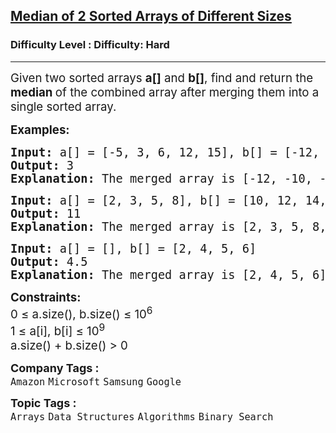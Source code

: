 <h2><a href="https://www.geeksforgeeks.org/problems/median-of-2-sorted-arrays-of-different-sizes/1?page=1&category=Binary%20Search&difficulty=Medium,Hard&status=unsolved&sortBy=submissions">Median of 2 Sorted Arrays of Different Sizes</a></h2><h3>Difficulty Level : Difficulty: Hard</h3><hr><div class="problems_problem_content__Xm_eO"><p><span style="font-size: 14pt;">Given two sorted arrays <strong>a[]</strong> and <strong>b[]</strong>, find and return the <strong>median </strong>of the combined array after merging them into a single sorted array.</span></p>
<p><span style="font-size: 14pt;"><strong>Examples:</strong></span></p>
<pre><span style="font-size: 14pt;"><strong>Input: </strong>a[] = [-5, 3, 6, 12, 15], b[] = [-12, -10, -6, -3, 4, 10]
<strong>Output: </strong>3<strong>
Explanation: </strong>The merged array is [-12, -10, -6, -5, -3, 3, 4, 6, 10, 12, 15]. So the median of the merged array is 3.</span></pre>
<pre><strong style="font-family: 'andale mono', monospace; font-size: 14pt;">Input: </strong><span style="font-family: 'andale mono', monospace; font-size: 14pt;">a[] = [2, 3, 5, 8], b[] = [10, 12, 14, 16, 18, 20]<br></span><span style="font-size: 14pt; font-family: 'andale mono', monospace;"><strong>Output: </strong>11<br><strong>Explanation: </strong>The merged array is [2, 3, 5, 8, 10, 12, 14, 16, 18, 20]. So the median of the merged array is (10 + 12) / 2 = 11.</span></pre>
<pre><span style="font-size: 14pt; font-family: 'andale mono', monospace;"><span style="font-size: 14pt;"><strong>Input: </strong>a[] = [], b[] = [2, 4, 5, 6]
<strong>Output: </strong>4.5<br><strong>Explanation: </strong>The merged array is [2, 4, 5, 6]. So the median of the merged array is (4 + 5) / 2 = 4.5.<br></span></span></pre>
<p><span style="font-size: 14pt;"><strong>Constraints:&nbsp;</strong><br>0 ≤ a.size(), b.size() ≤ 10<sup>6<br></sup>1 ≤ a[i], b[i] ≤ 10<sup>9<br></sup></span><span style="font-size: 18.6667px;">a.size() + b.size() &gt; 0</span></p></div><p><span style=font-size:18px><strong>Company Tags : </strong><br><code>Amazon</code>&nbsp;<code>Microsoft</code>&nbsp;<code>Samsung</code>&nbsp;<code>Google</code>&nbsp;<br><p><span style=font-size:18px><strong>Topic Tags : </strong><br><code>Arrays</code>&nbsp;<code>Data Structures</code>&nbsp;<code>Algorithms</code>&nbsp;<code>Binary Search</code>&nbsp;